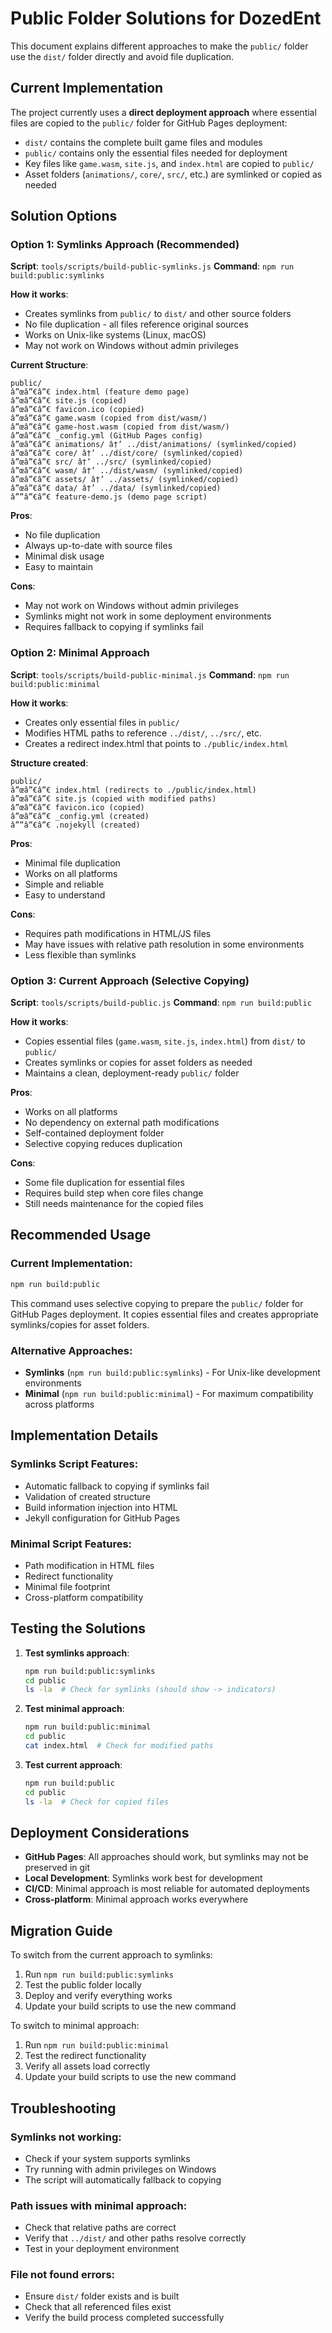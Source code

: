 # Public Folder Solutions for DozedEnt

This document explains different approaches to make the `public/` folder use the `dist/` folder directly and avoid file duplication.

## Current Implementation

The project currently uses a **direct deployment approach** where essential files are copied to the `public/` folder for GitHub Pages deployment:

- `dist/` contains the complete built game files and modules
- `public/` contains only the essential files needed for deployment
- Key files like `game.wasm`, `site.js`, and `index.html` are copied to `public/`
- Asset folders (`animations/`, `core/`, `src/`, etc.) are symlinked or copied as needed

## Solution Options

### Option 1: Symlinks Approach (Recommended)

**Script**: `tools/scripts/build-public-symlinks.js`
**Command**: `npm run build:public:symlinks`

**How it works**:
- Creates symlinks from `public/` to `dist/` and other source folders
- No file duplication - all files reference original sources
- Works on Unix-like systems (Linux, macOS)
- May not work on Windows without admin privileges

**Current Structure**:
```
public/
â”œâ”€â”€ index.html (feature demo page)
â”œâ”€â”€ site.js (copied)
â”œâ”€â”€ favicon.ico (copied)
â”œâ”€â”€ game.wasm (copied from dist/wasm/)
â”œâ”€â”€ game-host.wasm (copied from dist/wasm/)
â”œâ”€â”€ _config.yml (GitHub Pages config)
â”œâ”€â”€ animations/ â†’ ../dist/animations/ (symlinked/copied)
â”œâ”€â”€ core/ â†’ ../dist/core/ (symlinked/copied)
â”œâ”€â”€ src/ â†’ ../src/ (symlinked/copied)
â”œâ”€â”€ wasm/ â†’ ../dist/wasm/ (symlinked/copied)
â”œâ”€â”€ assets/ â†’ ../assets/ (symlinked/copied)
â”œâ”€â”€ data/ â†’ ../data/ (symlinked/copied)
â””â”€â”€ feature-demo.js (demo page script)
```

**Pros**:
- No file duplication
- Always up-to-date with source files
- Minimal disk usage
- Easy to maintain

**Cons**:
- May not work on Windows without admin privileges
- Symlinks might not work in some deployment environments
- Requires fallback to copying if symlinks fail

### Option 2: Minimal Approach

**Script**: `tools/scripts/build-public-minimal.js`
**Command**: `npm run build:public:minimal`

**How it works**:
- Creates only essential files in `public/`
- Modifies HTML paths to reference `../dist/`, `../src/`, etc.
- Creates a redirect index.html that points to `./public/index.html`

**Structure created**:
```
public/
â”œâ”€â”€ index.html (redirects to ./public/index.html)
â”œâ”€â”€ site.js (copied with modified paths)
â”œâ”€â”€ favicon.ico (copied)
â”œâ”€â”€ _config.yml (created)
â””â”€â”€ .nojekyll (created)
```

**Pros**:
- Minimal file duplication
- Works on all platforms
- Simple and reliable
- Easy to understand

**Cons**:
- Requires path modifications in HTML/JS files
- May have issues with relative path resolution in some environments
- Less flexible than symlinks

### Option 3: Current Approach (Selective Copying)

**Script**: `tools/scripts/build-public.js`
**Command**: `npm run build:public`

**How it works**:
- Copies essential files (`game.wasm`, `site.js`, `index.html`) from `dist/` to `public/`
- Creates symlinks or copies for asset folders as needed
- Maintains a clean, deployment-ready `public/` folder

**Pros**:
- Works on all platforms
- No dependency on external path modifications
- Self-contained deployment folder
- Selective copying reduces duplication

**Cons**:
- Some file duplication for essential files
- Requires build step when core files change
- Still needs maintenance for the copied files

## Recommended Usage

### Current Implementation:
```bash
npm run build:public
```

This command uses selective copying to prepare the `public/` folder for GitHub Pages deployment. It copies essential files and creates appropriate symlinks/copies for asset folders.

### Alternative Approaches:
- **Symlinks** (`npm run build:public:symlinks`) - For Unix-like development environments
- **Minimal** (`npm run build:public:minimal`) - For maximum compatibility across platforms

## Implementation Details

### Symlinks Script Features:
- Automatic fallback to copying if symlinks fail
- Validation of created structure
- Build information injection into HTML
- Jekyll configuration for GitHub Pages

### Minimal Script Features:
- Path modification in HTML files
- Redirect functionality
- Minimal file footprint
- Cross-platform compatibility

## Testing the Solutions

1. **Test symlinks approach**:
   ```bash
   npm run build:public:symlinks
   cd public
   ls -la  # Check for symlinks (should show -> indicators)
   ```

2. **Test minimal approach**:
   ```bash
   npm run build:public:minimal
   cd public
   cat index.html  # Check for modified paths
   ```

3. **Test current approach**:
   ```bash
   npm run build:public
   cd public
   ls -la  # Check for copied files
   ```

## Deployment Considerations

- **GitHub Pages**: All approaches should work, but symlinks may not be preserved in git
- **Local Development**: Symlinks work best for development
- **CI/CD**: Minimal approach is most reliable for automated deployments
- **Cross-platform**: Minimal approach works everywhere

## Migration Guide

To switch from the current approach to symlinks:

1. Run `npm run build:public:symlinks`
2. Test the public folder locally
3. Deploy and verify everything works
4. Update your build scripts to use the new command

To switch to minimal approach:

1. Run `npm run build:public:minimal`
2. Test the redirect functionality
3. Verify all assets load correctly
4. Update your build scripts to use the new command

## Troubleshooting

### Symlinks not working:
- Check if your system supports symlinks
- Try running with admin privileges on Windows
- The script will automatically fallback to copying

### Path issues with minimal approach:
- Check that relative paths are correct
- Verify that `../dist/` and other paths resolve correctly
- Test in your deployment environment

### File not found errors:
- Ensure `dist/` folder exists and is built
- Check that all referenced files exist
- Verify the build process completed successfully
